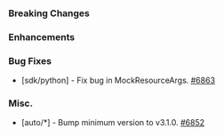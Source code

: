 ### Breaking Changes



### Enhancements



### Bug Fixes

- [sdk/python] - Fix bug in MockResourceArgs.
  [#6863](https://github.com/pulumi/pulumi/pull/6863)

### Misc.

- [auto/*] - Bump minimum version to v3.1.0.
  [#6852](https://github.com/pulumi/pulumi/pull/6852)
